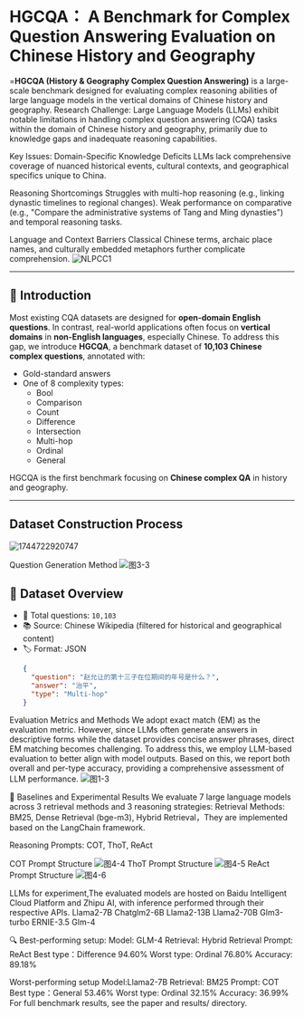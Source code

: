 # HGCQA： A Benchmark for Complex Question Answering Evaluation on Chinese History and Geography

=**HGCQA (History & Geography Complex Question Answering)** is a large-scale benchmark designed for evaluating complex reasoning abilities of large language models in the vertical domains of Chinese history and geography.
Research Challenge:
Large Language Models (LLMs) exhibit notable limitations in handling complex question answering (CQA) tasks within the domain of Chinese history and geography, primarily due to knowledge gaps and inadequate reasoning capabilities.

Key Issues:
Domain-Specific Knowledge Deficits
LLMs lack comprehensive coverage of nuanced historical events, cultural contexts, and geographical specifics unique to China.

Reasoning Shortcomings
Struggles with multi-hop reasoning (e.g., linking dynastic timelines to regional changes).
Weak performance on comparative (e.g., "Compare the administrative systems of Tang and Ming dynasties") and temporal reasoning tasks.

Language and Context Barriers
Classical Chinese terms, archaic place names, and culturally embedded metaphors further complicate comprehension.
![NLPCC1](https://github.com/user-attachments/assets/2ebc7de3-5500-471b-89ca-8c0b879db8e3)

---
## 📌 Introduction
Most existing CQA datasets are designed for **open-domain English questions**. In contrast, real-world applications often focus on **vertical domains** in **non-English languages**, especially Chinese.
To address this gap, we introduce **HGCQA**, a benchmark dataset of **10,103 Chinese complex questions**, annotated with:
- Gold-standard answers
- One of 8 complexity types:
  - Bool
  - Comparison
  - Count
  - Difference
  - Intersection
  - Multi-hop
  - Ordinal
  - General

HGCQA is the first benchmark focusing on **Chinese complex QA** in history and geography.

---



## Dataset Construction Process
![1744722920747](https://github.com/user-attachments/assets/24a3f0f5-43ac-46ff-b584-e08b7bf11cad)

Question Generation Method
![图3-3](https://github.com/user-attachments/assets/fc80f25c-0668-446c-b6b7-219e805520ab)


## 🧠 Dataset Overview
- 🧾 Total questions: `10,103`
- 📚 Source: Chinese Wikipedia (filtered for historical and geographical content)
- 🏷️ Format: JSON
  ```json
  {
    "question": "赵允让的第十三子在位期间的年号是什么？",
    "answer": "治平",
    "type": "Multi-hop"
  }
Evaluation Metrics and Methods
We adopt exact match (EM) as the
evaluation metric. However, since LLMs often generate answers in descriptive forms while the dataset provides concise answer phrases, direct EM matching becomes challenging. To address this, we employ LLM-based evaluation to better align with model outputs. Based on this, we report both overall and per-type accuracy, providing a comprehensive assessment of LLM performance.
![图1-3](https://github.com/user-attachments/assets/0ffcf7da-da6f-4569-8de1-13a8ad790f88)

  
🚀 Baselines and Experimental Results
We evaluate 7 large language models across 3 retrieval methods and 3 reasoning strategies:
Retrieval Methods: BM25, Dense Retrieval (bge-m3), Hybrid Retrieval，They are implemented based on the LangChain framework.


Reasoning Prompts: COT, ThoT, ReAct

COT Prompt Structure
![图4-4](https://github.com/user-attachments/assets/65da3ec4-b21b-4aac-8e82-32dd7bcbd91f)
ThoT Prompt Structure
![图4-5](https://github.com/user-attachments/assets/197ae2b2-19fe-425b-9f4f-a76594dbdb30)
ReAct Prompt Structure
![图4-6](https://github.com/user-attachments/assets/40c149fd-5b52-4679-8375-c06559480eb1)

LLMs for experiment,The evaluated models are hosted on Baidu Intelligent Cloud Platform and Zhipu AI, with inference performed through their respective APIs.
Llama2-7B
Chatglm2-6B
Llama2-13B
Llama2-70B
Glm3-turbo
ERNIE-3.5
Glm-4


🔍 Best-performing setup:
Model: GLM-4
Retrieval: Hybrid Retrieval
Prompt: ReAct
Best type：Difference 94.60%
Worst type: Ordinal 76.80%
Accuracy: 89.18%

Worst-performing setup 
Model:Llama2-7B
Retrieval:  BM25
Prompt: COT
Best type：General 53.46%
Worst type: Ordinal 32.15%
Accuracy: 36.99%
For full benchmark results, see the paper and results/ directory.
